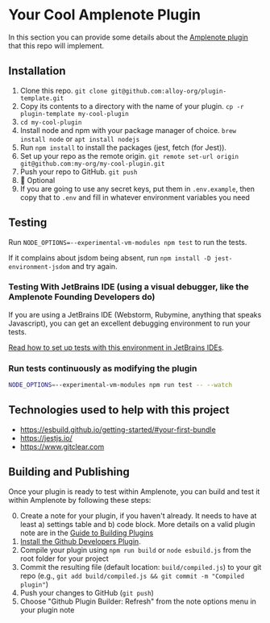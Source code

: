 # Your Cool Amplenote Plugin

In this section you can provide some details about the [Amplenote plugin](https://www.amplenote.com/help/developing_amplenote_plugins) 
that this repo will implement.

## Installation

1. Clone this repo. `git clone git@github.com:alloy-org/plugin-template.git`
2. Copy its contents to a directory with the name of your plugin. `cp -r plugin-template my-cool-plugin`
3. `cd my-cool-plugin`
4. Install node and npm with your package manager of choice. `brew install node` or `apt install nodejs` 
5. Run `npm install` to install the packages (jest, fetch (for Jest)).  
6. Set up your repo as the remote origin. `git remote set-url origin git@github.com:my-org/my-cool-plugin.git`
7. Push your repo to GitHub. `git push`
8. 🎉
Optional
9. If you are going to use any secret keys, put them in `.env.example`, then copy that to `.env` 
   and fill in whatever environment variables you need

## Testing

Run `NODE_OPTIONS=--experimental-vm-modules npm test` to run the tests.

If it complains about jsdom being absent, run `npm install -D jest-environment-jsdom` and try again.

### Testing With JetBrains IDE (using a visual debugger, like the Amplenote Founding Developers do)

If you are using a JetBrains IDE (Webstorm, Rubymine, anything that speaks Javascript), you can get an 
excellent debugging environment to run your tests.

[Read how to set up tests with this environment in JetBrains IDEs](https://public.amplenote.com/GPTbAGiRYddSCLtuTXGS1tSo).

### Run tests continuously as modifying the plugin

```bash
NODE_OPTIONS=--experimental-vm-modules npm run test -- --watch
```

## Technologies used to help with this project

* https://esbuild.github.io/getting-started/#your-first-bundle
* https://jestjs.io/
* https://www.gitclear.com

## Building and Publishing

Once your plugin is ready to test within Amplenote, you can build and test it within Amplenote by following these steps:

0. Create a note for your plugin, if you haven't already. It needs to have at least a) settings table and b) code block. 
   More details on a valid plugin note are in the [Guide to Building Plugins](https://www.amplenote.com/help/guide_to_developing_amplenote_plugins)
1. [Install the Github Developers Plugin](https://www.amplenote.com/plugins/FZf22PXCKTRTB1tJwta1Nepq).
2. Compile your plugin using `npm run build` or `node esbuild.js` from the root folder for your project
3. Commit the resulting file (default location: `build/compiled.js`) to your git repo (e.g., `git add build/compiled.js && git commit -m "Compiled plugin"`)
4. Push your changes to GitHub (`git push`)
5. Choose "Github Plugin Builder: Refresh" from the note options menu in your plugin note
